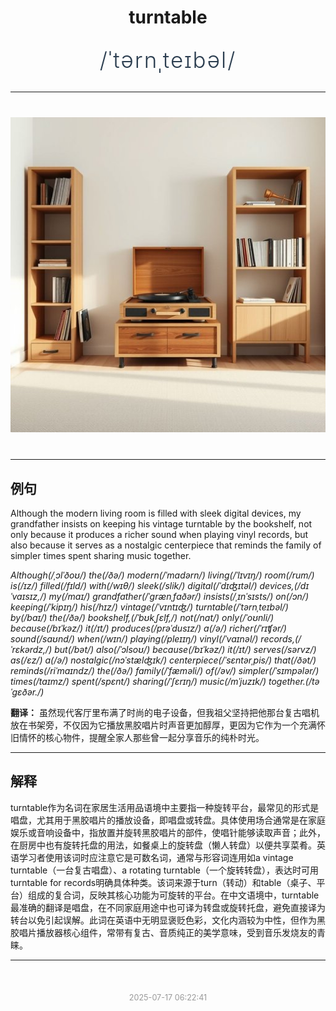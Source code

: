 <div align="center">

# turntable

<div style="margin: 30px 0;">
<h1 style="font-size: 2.5em; font-weight: 300; letter-spacing: 2px; margin: 0; color: #2c3e50;">
/ˈtərnˌteɪbəl/
</h1>
</div>

</div>

---

<div align="center" style="margin: 40px 0;">

![turntable](images/turntable.png)

</div>

---

## 例句

Although the modern living room is filled with sleek digital devices, my grandfather insists on keeping his vintage turntable by the bookshelf, not only because it produces a richer sound when playing vinyl records, but also because it serves as a nostalgic centerpiece that reminds the family of simpler times spent sharing music together.

*Although(/ˌɔlˈðoʊ/) the(/ðə/) modern(/ˈmɑdərn/) living(/ˈlɪvɪŋ/) room(/rum/) is(/ɪz/) filled(/fɪld/) with(/wɪθ/) sleek(/slik/) digital(/ˈdɪʤɪtəl/) devices,(/dɪˈvaɪsɪz,/) my(/maɪ/) grandfather(/ˈgrænˌfɑðər/) insists(/ˌɪnˈsɪsts/) on(/ɔn/) keeping(/ˈkipɪŋ/) his(/hɪz/) vintage(/ˈvɪntɪʤ/) turntable(/ˈtərnˌteɪbəl/) by(/baɪ/) the(/ðə/) bookshelf,(/ˈbʊkˌʃɛlf,/) not(/nɑt/) only(/ˈoʊnli/) because(/bɪˈkəz/) it(/ɪt/) produces(/prəˈdusɪz/) a(/ə/) richer(/ˈrɪʧər/) sound(/saʊnd/) when(/wɪn/) playing(/pleɪɪŋ/) vinyl(/ˈvaɪnəl/) records,(/ˈrɛkərdz,/) but(/bət/) also(/ˈɔlsoʊ/) because(/bɪˈkəz/) it(/ɪt/) serves(/sərvz/) as(/ɛz/) a(/ə/) nostalgic(/nɔˈstælʤɪk/) centerpiece(/ˈsɛntərˌpis/) that(/ðət/) reminds(/riˈmaɪndz/) the(/ðə/) family(/ˈfæməli/) of(/əv/) simpler(/ˈsɪmpələr/) times(/taɪmz/) spent(/spɛnt/) sharing(/ˈʃɛrɪŋ/) music(/mˈjuzɪk/) together.(/təˈgɛðər./)*

**翻译：** 虽然现代客厅里布满了时尚的电子设备，但我祖父坚持把他那台复古唱机放在书架旁，不仅因为它播放黑胶唱片时声音更加醇厚，更因为它作为一个充满怀旧情怀的核心物件，提醒全家人那些曾一起分享音乐的纯朴时光。

---

## 解释

turntable作为名词在家居生活用品语境中主要指一种旋转平台，最常见的形式是唱盘，尤其用于黑胶唱片的播放设备，即唱盘或转盘。具体使用场合通常是在家庭娱乐或音响设备中，指放置并旋转黑胶唱片的部件，使唱针能够读取声音；此外，在厨房中也有旋转托盘的用法，如餐桌上的旋转盘（懒人转盘）以便共享菜肴。英语学习者使用该词时应注意它是可数名词，通常与形容词连用如a vintage turntable（一台复古唱盘）、a rotating turntable（一个旋转转盘），表达时可用turntable for records明确具体种类。该词来源于turn（转动）和table（桌子、平台）组成的复合词，反映其核心功能为可旋转的平台。在中文语境中，turntable最准确的翻译是唱盘，在不同家庭用途中也可译为转盘或旋转托盘，避免直接译为转台以免引起误解。此词在英语中无明显褒贬色彩，文化内涵较为中性，但作为黑胶唱片播放器核心组件，常带有复古、音质纯正的美学意味，受到音乐发烧友的青睐。


---

<div align="center" style="margin-top: 50px;">
<small style="color: #999; font-size: 0.9em;">2025-07-17 06:22:41</small>
</div>
